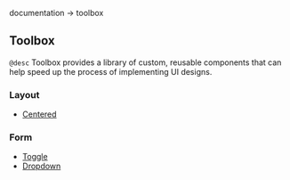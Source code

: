 documentation → toolbox

## Toolbox
`@desc` Toolbox provides a library of custom, reusable components that can help speed up the process of implementing UI designs.

### Layout
- [Centered](./layout/Centered.md)


### Form
- [Toggle](./form/Toggle.md)
- [Dropdown](./form/Dropdown.md)